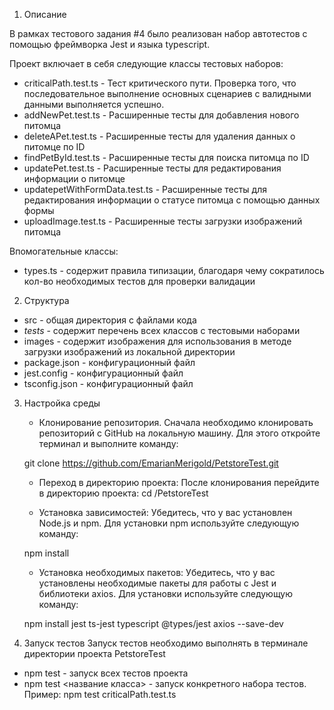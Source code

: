 1. Описание

В рамках тестового задания #4 было реализован набор автотестов с помощью фреймворка Jest и языка typescript.

Проект включает в себя следующие классы тестовых наборов:
- criticalPath.test.ts - Тест критического пути. Проверка того, что последовательное выполнение основных сценариев с валидными данными выполняется успешно.
- addNewPet.test.ts - Расширенные тесты для добавления нового питомца
- deleteAPet.test.ts - Расширенные тесты для удаления данных о питомце по ID
- findPetById.test.ts - Расширенные тесты для поиска питомца по ID
- updatePet.test.ts - Расширенные тесты для редактирования информации о питомце
- updatepetWithFormData.test.ts - Расширенные тесты для редактирования информации о статусе питомца с помощью данных формы
- uploadImage.test.ts - Расширенные тесты загрузки изображений питомца

Впомогательные классы:
- types.ts - содержит правила типизации, благодаря чему сократилось кол-во необходимых тестов для проверки валидации


2. Структура

- src - общая директория с файлами кода
- _tests_ - содержит перечень всех классов с тестовыми наборами
- images - содержит изображения для использования в методе загрузки изображений из локальной директории
- package.json - конфигурационный файл
- jest.config - конфигурационный файл
- tsconfig.json - конфигурационный файл

3. Настройка среды

    - Клонирование репозитория. 
    Сначала необходимо клонировать репозиторий с GitHub на локальную машину. Для этого откройте терминал и выполните команду:

    git clone https://github.com/EmarianMerigold/PetstoreTest.git

    - Переход в директорию проекта:
    После клонирования перейдите в директорию проекта:
    cd /PetstoreTest

    - Установка зависимостей:
    Убедитесь, что у вас установлен Node.js и npm. Для установки npm используйте следующую команду:

    npm install

    - Установка необходимых пакетов:
    Убедитесь, что у вас установлены необходимые пакеты для работы с Jest и библиотеки axios. 
    Для установки используйте следующую команду:

    npm install jest ts-jest typescript @types/jest axios --save-dev


4. Запуск тестов
Запуск тестов необходимо выполнять в терминале директории проекта PetstoreTest

- npm test - запуск всех тестов проекта
- npm test <название класса> - запуск конкретного набора тестов. Пример: npm test criticalPath.test.ts
